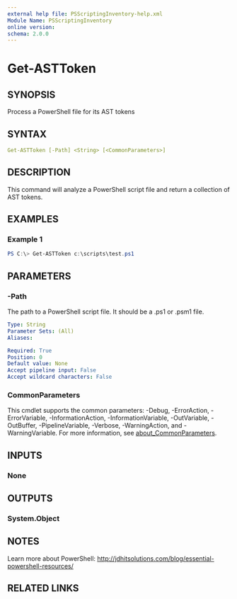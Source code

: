 ```yaml
---
external help file: PSScriptingInventory-help.xml
Module Name: PSScriptingInventory
online version:
schema: 2.0.0
---
```


# Get-ASTToken

## SYNOPSIS

Process a PowerShell file for its AST tokens

## SYNTAX

```yaml
Get-ASTToken [-Path] <String> [<CommonParameters>]
```

## DESCRIPTION

This command will analyze a PowerShell script file and return a collection of AST tokens.

## EXAMPLES

### Example 1

```powershell
PS C:\> Get-ASTToken c:\scripts\test.ps1
```

## PARAMETERS

### -Path

The path to a PowerShell script file. It should be a .ps1 or .psm1 file.

```yaml
Type: String
Parameter Sets: (All)
Aliases:

Required: True
Position: 0
Default value: None
Accept pipeline input: False
Accept wildcard characters: False
```

### CommonParameters

This cmdlet supports the common parameters: -Debug, -ErrorAction, -ErrorVariable, -InformationAction, -InformationVariable, -OutVariable, -OutBuffer, -PipelineVariable, -Verbose, -WarningAction, and -WarningVariable. For more information, see [about_CommonParameters](http://go.microsoft.com/fwlink/?LinkID=113216).

## INPUTS

### None

## OUTPUTS

### System.Object

## NOTES

Learn more about PowerShell: http://jdhitsolutions.com/blog/essential-powershell-resources/

## RELATED LINKS
